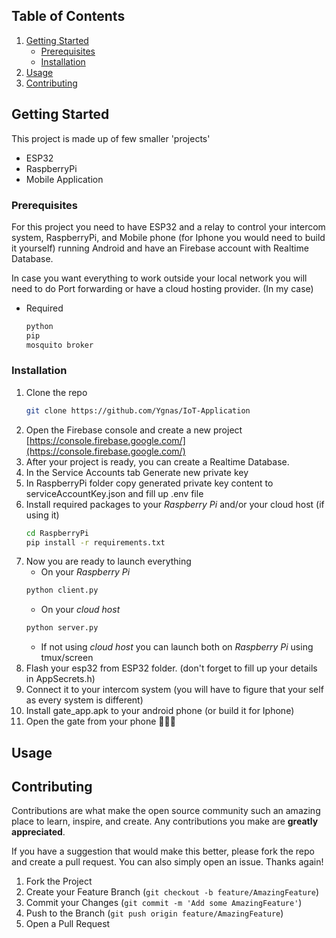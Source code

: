 <!-- TABLE OF CONTENTS -->

  ## Table of Contents
  <ol>
    <li>
      <a href="#getting-started">Getting Started</a>
      <ul>
        <li><a href="#prerequisites">Prerequisites</a></li>
        <li><a href="#installation">Installation</a></li>
      </ul>
    </li>
    <li><a href="#usage">Usage</a></li>
    <li><a href="#contributing">Contributing</a></li>
  </ol>


<!-- GETTING STARTED -->
## Getting Started

This project is made up of few smaller 'projects'

* ESP32
* RaspberryPi
* Mobile Application


### Prerequisites

For this project you need to have ESP32 and a relay to control your intercom system, RaspberryPi, and Mobile phone (for Iphone you would need to build it yourself) running Android and have an Firebase account with Realtime Database.

In case you want everything to work outside your local network you will need to do Port forwarding or have a cloud hosting provider. (In my case)

* Required
  ```sh
  python
  pip
  mosquito broker
  ```

### Installation

1. Clone the repo
   ```sh
   git clone https://github.com/Ygnas/IoT-Application
   ```
2. Open the Firebase console and create a new project [https://console.firebase.google.com/](https://console.firebase.google.com/)
3. After your project is ready, you can create a Realtime Database.
4. In the Service Accounts tab Generate new private key
5. In RaspberryPi folder copy generated private key content to serviceAccountKey.json and fill up .env file
6. Install required packages to your *Raspberry Pi* and/or your cloud host (if using it)
   ```sh
   cd RaspberryPi
   pip install -r requirements.txt
   ```
7. Now you are ready to launch everything
   * On your *Raspberry Pi*
   ```sh
   python client.py
   ```
   * On your *cloud host*
   ```sh
   python server.py
   ```
   * If not using *cloud host* you can launch both on *Raspberry Pi* using tmux/screen
8. Flash your esp32 from ESP32 folder. (don't forget to fill up your details in AppSecrets.h)
9. Connect it to your intercom system (you will have to figure that your self as every system is different)
10. Install gate_app.apk to your android phone (or build it for Iphone)
11. Open the gate from your phone 🤯😎🥳


<!-- USAGE EXAMPLES -->
## Usage


<!-- CONTRIBUTING -->
## Contributing

Contributions are what make the open source community such an amazing place to learn, inspire, and create. Any contributions you make are **greatly appreciated**.

If you have a suggestion that would make this better, please fork the repo and create a pull request. You can also simply open an issue.
Thanks again!

1. Fork the Project
2. Create your Feature Branch (`git checkout -b feature/AmazingFeature`)
3. Commit your Changes (`git commit -m 'Add some AmazingFeature'`)
4. Push to the Branch (`git push origin feature/AmazingFeature`)
5. Open a Pull Request